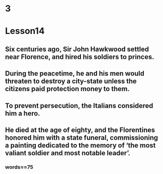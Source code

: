 # 3
# Lesson14
## Six centuries ago, Sir John Hawkwood settled near Florence, and hired his soldiers to princes.
## During the peacetime, he and his men would threaten to destroy a city-state unless the citizens paid protection money to them.
## To prevent persecution, the Italians considered him a hero.
## He died at the age of eighty, and the Florentines honored him with a state funeral, commissioning a painting dedicated to the memory of ‘the most valiant soldier and most notable leader’.
### words==75